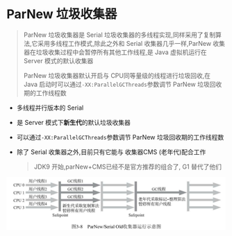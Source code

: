 # ParNew 垃圾收集器

> ParNew 垃圾收集器是 Serial 垃圾收集器的多线程实现,同样采用了复制算法,它采用多线程工作模式,除此之外和 Serial 收集器几乎一样,ParNew 收集器在垃圾收集过程中会暂停所有其他工作线程,是 Java 虚拟机运行在 Server 模式的默认收集器
>
> ParNew 垃圾收集器默认开启与 CPU同等量级的线程进行垃圾回收,在 Java 启动时可以通过`-XX:ParallelGCThreads`参数调节 ParNew 垃圾回收期的工作线程数

- 多线程并行版本的 Serial

- 是 Server 模式下**新生代**的默认垃圾收集器

- 可以通过`-XX:ParallelGCThreads`参数调节 ParNew 垃圾回收期的工作线程数

- 除了 Serial 收集器之外,目前只有它能与 收集器CMS (老年代)配合工作

  > JDK9 开始,parNew+CMS已经不是官方推荐的组合了, G1 替代了他们

<img src="../../assets/image-20200526230058404.png" alt="image-20200526230058404" style="zoom:50%;" />

